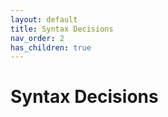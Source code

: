 ```yaml
---
layout: default
title: Syntax Decisions
nav_order: 2
has_children: true
---
```


# Syntax Decisions

